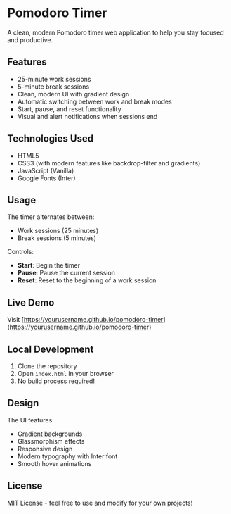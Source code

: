 # Pomodoro Timer

A clean, modern Pomodoro timer web application to help you stay focused and productive.

## Features

- 25-minute work sessions
- 5-minute break sessions
- Clean, modern UI with gradient design
- Automatic switching between work and break modes
- Start, pause, and reset functionality
- Visual and alert notifications when sessions end

## Technologies Used

- HTML5
- CSS3 (with modern features like backdrop-filter and gradients)
- JavaScript (Vanilla)
- Google Fonts (Inter)

## Usage

The timer alternates between:
- Work sessions (25 minutes)
- Break sessions (5 minutes)

Controls:
- **Start**: Begin the timer
- **Pause**: Pause the current session
- **Reset**: Reset to the beginning of a work session

## Live Demo

Visit [https://yourusername.github.io/pomodoro-timer](https://yourusername.github.io/pomodoro-timer)

## Local Development

1. Clone the repository
2. Open `index.html` in your browser
3. No build process required!

## Design

The UI features:
- Gradient backgrounds
- Glassmorphism effects
- Responsive design
- Modern typography with Inter font
- Smooth hover animations

## License

MIT License - feel free to use and modify for your own projects!
